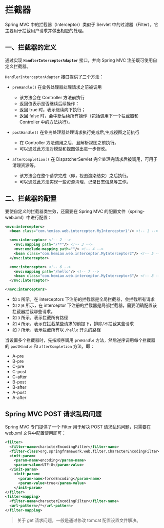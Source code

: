 # 拦截器

Spring MVC 中的拦截器（Interceptor）类似于 Servlet 中的过滤器（Filter），它主要用于拦截用户请求并做出相应的处理。

## 一、拦截器的定义

通过实现 **`HandlerInterceptorAdapter`** 接口，并向 Spring MVC 注册既可使用自定义拦截器。

`HandlerInterceptorAdapter` 接口提供了三个方法：

- `preHandle()` 在业务处理器处理请求之前被调用
  - 该方法会在 Controller 方法前执行
  - 返回值表示是否继续后续操作：
  - 返回 true 时，表示继续向下执行；
  - 返回 false 时，会中断后续所有操作（包括调用下一个拦截器和 Controller 中的方法执行）。

- `postHandle()` 在业务处理器处理请求执行完成后,生成视图之前执行
  - 在 Controller 方法调用之后，且解析视图之前执行。
  - 可以通过此方法对模型和视图做出进一步修改。

- `afterCompletion()` 在 DispatcherServlet 完全处理完请求后被调用，可用于清理资源等。
  - 该方法会在整个请求完成（即，视图渲染结束）之后执行。
  - 可以通过此方法实现一些资源清理、记录日志信息等工作。

## 二、拦截器的配置

要使自定义的拦截器类生效，还需要在 Spring MVC 的配置文件（spring-web.xml）中进行配置：

```xml
<mvc:interceptors>
  <bean class="com.hemiao.web.interceptor.MyInterceptor1"/> <!-- 1 -->

  <mvc:interceptor> <!-- 2 -->
    <mvc:mapping path="/**"/> <!-- 3 -->
    <mvc:exclude-mapping path=""/> <!-- 4 -->
    <bean class="com.hemiao.web.interceptor.MyInterceptor2"/> <!-- 5 -->
  </mvc:interceptor>

  <mvc:interceptor> <!-- 6 -->
    <mvc:mapping path="/hello"/> <!-- 7 -->
    <bean class="com.hemiao.web.interceptor.MyInterceptor3"/> <!-- 8 -->
  </mvc:interceptor>

</mvc:interceptors>
```

- 如 `1` 所示，在 interceptors 下注册的拦截器是全局拦截器，会拦截所有请求
- 如 `2|6` 所示，在 interceptor 下注册的拦截器是局部拦截器，需要明确配置该拦截器拦截哪些请求。
- 如 `3` 所示，表示拦截所有路径
- 如 `4` 所示，表示在拦截某些请求的前提下，排除/不拦截某些请求
- 如 `7` 所示，表示拦截所有以 `/hello` 开头的路径

当设置多个拦截器时，先按顺序调用 `preHandle` 方法，然后逆序调用每个拦截器的 `postHandle` 和 `afterCompletion` 方法，即：

- A-pre
- B-pre
- C-pre
- C-post
- C-after
- B-post
- B-after
- A-post
- A-after

## Spring MVC POST 请求乱码问题

Spring MVC 专门提供了一个 Filter 用于解决 POST 请求乱码问题，只需要在 web.xml 文件中配置使用即可：

```xml
<filter>
  <filter-name>characterEncodingFilter</filter-name>
  <filter-class>org.springframework.web.filter.CharacterEncodingFilter</filter-class>
  <init-param>
    <param-name>encoding</param-name>
    <param-value>UTF-8</param-value>
  </init-param>
    <init-param>
      <param-name>forceEncoding</param-name>
      <param-value>true</param-value>
    </init-param>
</filter>
<filter-mapping>
  <filter-name>characterEncodingFilter</filter-name>
  <url-pattern>/*</url-pattern>
</filter-mapping>
```

> 关于 get 请求问题，一般是通过修改 tomcat 配置设置文件解决。

